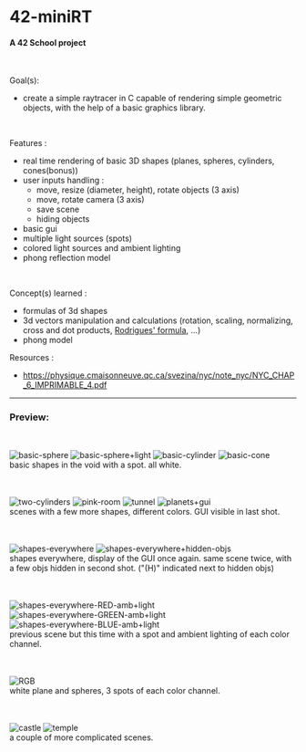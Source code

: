 # 42-miniRT
#### A 42 School project
<br>

Goal(s):
- create a simple raytracer in C capable of rendering simple geometric objects, with the help of a basic graphics library.
<br>

Features :
- real time rendering of basic 3D shapes (planes, spheres, cylinders, cones(bonus))
- user inputs handling :
  - move, resize (diameter, height), rotate objects (3 axis)
  - move, rotate camera (3 axis)
  - save scene
  - hiding objects
- basic gui
- multiple light sources (spots)
- colored light sources and ambient lighting
- phong reflection model
<br>

Concept(s) learned :
- formulas of 3d shapes
- 3d vectors manipulation and calculations (rotation, scaling, normalizing, cross and dot products, [Rodrigues' formula](https://en.wikipedia.org/wiki/Rodrigues%27_rotation_formula), ...)
- phong model

Resources :
- https://physique.cmaisonneuve.qc.ca/svezina/nyc/note_nyc/NYC_CHAP_6_IMPRIMABLE_4.pdf

---
### Preview:
<br>

![basic-sphere](https://github.com/user-attachments/assets/52a7e301-169a-451a-a504-7bcecb9b3bfe)
![basic-sphere+light](https://github.com/user-attachments/assets/f617a2ab-15d6-419c-9861-7ec890881b7b)
![basic-cylinder](https://github.com/user-attachments/assets/fdce8ad8-8333-4101-a8a0-b5d64be1b58d)
![basic-cone](https://github.com/user-attachments/assets/d77f202d-d0ab-4c5e-a19d-81885e91b9ec)
<br>
basic shapes in the void with a spot. all white.
<br><br><br>

![two-cylinders](https://github.com/user-attachments/assets/b32687c9-34a0-4c61-926e-fd50f41c5f9c)
![pink-room](https://github.com/user-attachments/assets/045b841f-f9b4-4fb4-9846-8d4f54619cff)
![tunnel](https://github.com/user-attachments/assets/7ec01501-5e10-4b75-9be0-1c6625c9d36c)
![planets+gui](https://github.com/user-attachments/assets/f02db7ad-1ac1-48be-a665-8f2af1e5abcb)
<br>
scenes with a few more shapes, different colors. GUI visible in last shot.
<br><br><br>

![shapes-everywhere](https://github.com/user-attachments/assets/999f5976-8115-4774-bbe2-061616099087)
![shapes-everywhere+hidden-objs](https://github.com/user-attachments/assets/82bda834-3d8d-41f4-922b-692c34b819d2)
<br>
shapes everywhere, display of the GUI once again. same scene twice, with a few objs hidden in second shot. ("(H)" indicated next to hidden objs)
<br><br><br>

![shapes-everywhere-RED-amb+light](https://github.com/user-attachments/assets/89053ea9-16bc-4cb4-a787-82d4f7d9efe1)
![shapes-everywhere-GREEN-amb+light](https://github.com/user-attachments/assets/f55f7c82-4214-4346-80db-20b6694d3ec9)
![shapes-everywhere-BLUE-amb+light](https://github.com/user-attachments/assets/0637f437-853e-49ea-8167-2aeeae639576)
<br>
previous scene but this time with a spot and ambient lighting of each color channel.
<br><br><br>

![RGB](https://github.com/user-attachments/assets/36adfe82-a564-4ddb-8e03-b6c9ea2f7384)
<br>
white plane and spheres, 3 spots of each color channel.
<br><br><br>

![castle](https://github.com/user-attachments/assets/ebd46c5b-1364-490d-992f-094a04e53b4c)
![temple](https://github.com/user-attachments/assets/2eff8839-aca7-47e9-90a6-469dbf5358c4)
<br>
a couple of more complicated scenes.
<br>
